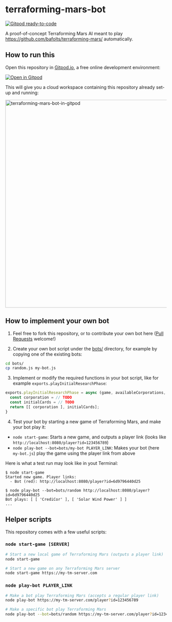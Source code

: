 # terraforming-mars-bot

[![Gitpod ready-to-code](https://img.shields.io/badge/Gitpod-ready--to--code-blue?logo=gitpod)](https://gitpod.io/#https://github.com/jankeromnes/terraforming-mars-bot)

A proof-of-concept Terraforming Mars AI meant to play https://github.com/bafolts/terraforming-mars/ automatically.

## How to run this

Open this repository in [Gitpod.io](https://www.gitpod.io), a free online development environment:

[![Open in Gitpod](https://gitpod.io/button/open-in-gitpod.svg)](https://gitpod.io/#https://github.com/jankeromnes/terraforming-mars-bot)

This will give you a cloud workspace containing this repository already set-up and running:

<img alt="terraforming-mars-bot-in-gitpod" width="650" src="https://user-images.githubusercontent.com/599268/99880174-16e3e680-2c12-11eb-9360-5c6a7ea7ab4b.png">

## How to implement your own bot

1. Feel free to fork this repository, or to contribute your own bot here ([Pull Requests](https://github.com/jankeromnes/terraforming-mars-bot/pulls) welcome!)

2. Create your own bot script under the [bots/](bots/) directory, for example by copying one of the existing bots:

```bash
cd bots/
cp random.js my-bot.js
```

3. Implement or modify the required functions in your bot script, like for example `exports.playInitialResearchPhase`:

```js
exports.playInitialResearchPhase = async (game, availableCorporations, availableCards) => {
  const corporation = // TODO
  const initialCards = // TODO
  return [[ corporation ], initialCards];
}
```

4. Test your bot by starting a new game of Terraforming Mars, and make your bot play it:

- `node start-game`: Starts a new game, and outputs a player link (looks like `http://localhost:8080/player?id=123456789`)
- `node play-bot --bot=bots/my-bot PLAYER_LINK`: Makes your bot (here `my-bot.js`) play the game using the player link from above

Here is what a test run may look like in yout Terminal:

```
$ node start-game
Started new game. Player links:
  - Bot (red): http://localhost:8080/player?id=6d9796440d25

$ node play-bot --bot=bots/random http://localhost:8080/player?id=6d9796440d25
Bot plays: [ [ 'CrediCor' ], [ 'Solar Wind Power' ] ]
...
```

## Helper scripts

This repository comes with a few useful scripts:

### `node start-game [SERVER]`

```bash
# Start a new local game of Terraforming Mars (outputs a player link)
node start-game

# Start a new game on any Terraforming Mars server
node start-game https://my-tm-server.com
```

### `node play-bot PLAYER_LINK`

```bash
# Make a bot play Terraforming Mars (accepts a regular player link)
node play-bot https://my-tm-server.com/player?id=123456789
```

```bash
# Make a specific bot play Terraforming Mars
node play-bot --bot=bots/random https://my-tm-server.com/player?id=123456789
```
